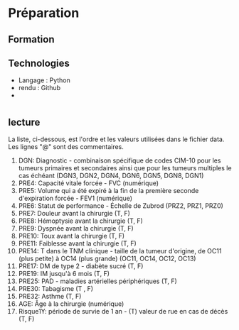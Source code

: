 # Préparation
## Formation
## Technologies
- Langage : Python
- rendu : Github
- 


# 
## lecture
La liste, ci-dessous, est l'ordre et les valeurs utilisées dans le fichier data. Les lignes "@" sont des commentaires.

1. DGN: Diagnostic - combinaison spécifique de codes CIM-10 pour les tumeurs primaires et secondaires ainsi que pour les tumeurs multiples le cas échéant (DGN3, DGN2, DGN4, DGN6, DGN5, DGN8, DGN1)
2. PRE4: Capacité vitale forcée - FVC (numérique)
3. PRE5: Volume qui a été expiré à la fin de la première seconde d'expiration forcée - FEV1 (numérique)
4. PRE6: Statut de performance - Échelle de Zubrod (PRZ2, PRZ1, PRZ0)
5. PRE7: Douleur avant la chirurgie (T, F)
6. PRE8: Hémoptysie avant la chirurgie (T, F)
7. PRE9: Dyspnée avant la chirurgie (T, F)
8. PRE10: Toux avant la chirurgie (T, F)
9. PRE11: Faiblesse avant la chirurgie (T, F)
10. PRE14: T dans le TNM clinique - taille de la tumeur d'origine, de OC11 (plus petite) à OC14 (plus grande) (OC11, OC14, OC12, OC13)
11. PRE17: DM de type 2 - diabète sucré (T, F)
12. PRE19: IM jusqu'à 6 mois (T, F)
13. PRE25: PAD - maladies artérielles périphériques (T, F)
14. PRE30: Tabagisme (T , F)
15. PRE32: Asthme (T, F)
16. AGE: Âge à la chirurgie (numérique)
17. Risque1Y: période de survie de 1 an - (T) valeur de rue en cas de décès (T, F)
